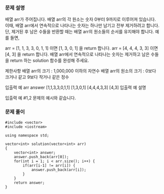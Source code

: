### 문제 설명

배열 arr가 주어집니다. 배열 arr의 각 원소는 숫자 0부터 9까지로 이루어져 있습니다. 이때, 배열 arr에서 연속적으로 나타나는 숫자는 하나만 남기고 전부 제거하려고 합니다. 단, 제거된 후 남은 수들을 반환할 때는 배열 arr의 원소들의 순서를 유지해야 합니다. 예를 들면,

arr = [1, 1, 3, 3, 0, 1, 1] 이면 [1, 3, 0, 1] 을 return 합니다.
arr = [4, 4, 4, 3, 3] 이면 [4, 3] 을 return 합니다.
배열 arr에서 연속적으로 나타나는 숫자는 제거하고 남은 수들을 return 하는 solution 함수를 완성해 주세요.

제한사항
배열 arr의 크기 : 1,000,000 이하의 자연수
배열 arr의 원소의 크기 : 0보다 크거나 같고 9보다 작거나 같은 정수

입출력 예
arr answer
[1,1,3,3,0,1,1] [1,3,0,1]
[4,4,4,3,3] [4,3]
입출력 예 설명

입출력 예 #1,2
문제의 예시와 같습니다.

### 문제 풀이

```
#include <vector>
#include <iostream>

using namespace std;

vector<int> solution(vector<int> arr)
{
    vector<int> answer;
    answer.push_back(arr[0]);
    for(int i = 1; i < arr.size(); i++) {
        if(arr[i-1] != arr[i]) {
            answer.push_back(arr[i]);
        }
    }
    return answer;
}
```
